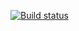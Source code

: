 [![Build status](https://ci.appveyor.com/api/projects/status/vv9689rmbteqxp3s?svg=true)](https://ci.appveyor.com/project/NikitaBez/hw2-testingci-postman)

